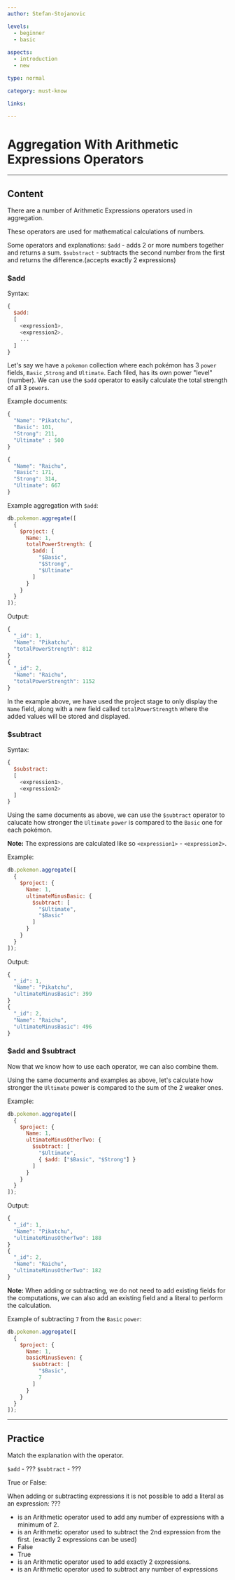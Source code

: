 ```yaml
---
author: Stefan-Stojanovic

levels:
  - beginner
  - basic
  
aspects:
  - introduction
  - new

type: normal

category: must-know

links:

---
```

# Aggregation With Arithmetic Expressions Operators
---
## Content

There are a number of Arithmetic Expressions operators used in aggregation. 

These operators are used for mathematical calculations of numbers.

Some operators and explanations:
`$add` - adds 2 or more numbers together and returns a sum.
`$substract` - subtracts the second number from the first and returns the difference.(accepts exactly 2 expressions)

### $add

Syntax:
```javascript
{ 
  $add:  
  [ 
    <expression1>, 
    <expression2>, 
    ... 
  ] 
}
```

Let's say we have a `pokemon` collection where each pokémon has 3 `power` fields, `Basic` ,`Strong` and `Ultimate`. Each filed, has its own power "level"(number). We can use the `$add` operator to easily calculate the total strength of all 3 `powers`.

Example documents:
```javascript
{ 
  "Name": "Pikatchu",
  "Basic": 101,
  "Strong": 211,
  "Ultimate" : 500 
}

{ 
  "Name": "Raichu", 
  "Basic": 171,
  "Strong": 314,
  "Ultimate": 667 
}
```

Example aggregation with `$add`:
```javascript
db.pokemon.aggregate([
  {
    $project: {
      Name: 1,
      totalPowerStrength: {
        $add: [
          "$Basic",
          "$Strong",
          "$Ultimate"
        ]
      }
    }
  }
]);
```
Output:
```javascript
{ 
  "_id": 1,
  "Name": "Pikatchu", 
  "totalPowerStrength": 812 
}
{ 
  "_id": 2, 
  "Name": "Raichu", 
  "totalPowerStrength": 1152 
}
```

In the example above, we have used the project stage to only display the `Name` field, along with a new field called `totalPowerStrength` where the added values will be stored and displayed.

### $subtract

Syntax:
```javascript
{ 
  $substract:  
  [ 
    <expression1>, 
    <expression2> 
  ] 
}
```

Using the same documents as above, we can use the `$subtract` operator to calucate how stronger the `Ultimate` `power` is compared to the `Basic` one for each pokémon.

**Note:** The expressions are calculated like so `<expression1>` - `<expression2>`.

Example:
```javascript
db.pokemon.aggregate([
  {
    $project: {
      Name: 1,
      ultimateMinusBasic: {
        $subtract: [
          "$Ultimate",
          "$Basic"
        ]
      }
    }
  }
]);
```
Output:
```javascript
{ 
  "_id": 1,
  "Name": "Pikatchu", 
  "ultimateMinusBasic": 399 
}
{ 
  "_id": 2, 
  "Name": "Raichu", 
  "ultimateMinusBasic": 496 
}
```

### $add and $subtract

Now that we know how to use each operator, we can also combine them.

Using the same documents and examples as above, let's calculate how stronger the `Ultimate` power is compared to the sum of the 2 weaker ones. 

Example:
```javascript
db.pokemon.aggregate([
  {
    $project: {
      Name: 1,
      ultimateMinusOtherTwo: {
        $subtract: [
          "$Ultimate",
          { $add: ["$Basic", "$Strong"] }
        ]
      }
    }
  }
]);
```

Output:
```javascript
{ 
  "_id": 1,
  "Name": "Pikatchu", 
  "ultimateMinusOtherTwo": 188 
}
{ 
  "_id": 2, 
  "Name": "Raichu", 
  "ultimateMinusOtherTwo": 182 
}
```

**Note:** When adding or subtracting, we do not need to add existing fields for the computations, we can also add an existing field and a literal to perform the calculation.

Example of subtracting `7` from the `Basic` `power`:
```javascript
db.pokemon.aggregate([
  {
    $project: {
      Name: 1,
      basicMinusSeven: {
        $subtract: [
          "$Basic",
          7
        ]
      }
    }
  }
]);
```
---
## Practice

Match the explanation with the operator.

`$add` - ???
`$subtract` - ???

True or False:

When adding or subtracting expressions it is not possible to add a literal as an expression: ???

* is an Arithmetic operator used to add any number of expressions with a minimum of 2.
* is an Arithmetic operator used to subtract the 2nd expression from the first. (exactly 2 expressions can be used)
* False
* True
* is an Arithmetic operator used to add exactly 2 expressions.
* is an Arithmetic operator used to subtract any number of expressions
